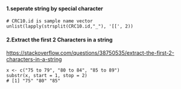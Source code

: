 #### 1.seperate string by special character
```
# CRC10.id is sample name vector
unlist(lapply(strsplit(CRC10.id,"_"), '[[', 2))
```
#### 2.Extract the first 2 Characters in a string
https://stackoverflow.com/questions/38750535/extract-the-first-2-characters-in-a-string
```
x <- c("75 to 79", "80 to 84", "85 to 89")
substr(x, start = 1, stop = 2)
# [1] "75" "80" "85"
```
